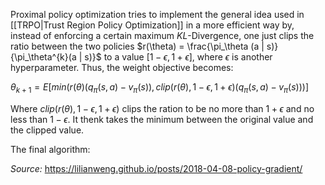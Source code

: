 Proximal policy optimization tries to implement the general idea used in [[TRPO|Trust Region Policy Optimization]] in a more efficient way by, instead of enforcing a certain maximum $KL$-Divergence, one just clips the ratio between the two policies $r(\theta) = \frac{\pi_\theta (a | s)} {\pi_\theta^{k}(a | s)}$ to a value $[1 - \epsilon, 1 + \epsilon]$, where $\epsilon$ is another hyperparameter. Thus, the weight objective becomes:

$\theta_{k + 1} = E [min( r(\theta)   (q_\pi (s,a) - v_\pi(s)) , clip (r(\theta), 1 - \epsilon, 1 + \epsilon) (q_\pi (s,a) - v_\pi(s))  )]$

Where $clip (r(\theta), 1 - \epsilon, 1 + \epsilon)$ clips the ration to be no more than $1 + \epsilon$ and no less than $1 - \epsilon$.
It thenk takes the minimum between the original value and the clipped value.

The final algorithm:


*Source:* https://lilianweng.github.io/posts/2018-04-08-policy-gradient/